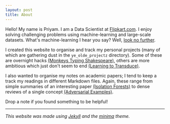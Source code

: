```yaml
---
layout: post
title: About
---
```


Hello! My name is Priyam. I am a Data Scientist at [Flipkart.com](https://www.flipkart.com/).
I enjoy solving challenging problems using machine-learning and large-scale datasets. What's machine-learning I hear you say? Well, [look no further](https://xkcd.com/1838/).

I created this website to organise and track my personal projects (many of which are gathering dust in the `ye_olde_projectz` directory). Some of these are overnight hacks [(Monkeys Typing Shakespeare)](https://github.com/priyamtejaswin/c00lHaX/blob/master/monkey_typing_shakespeare.py), others are more ambitious which just don't seem to end [(Learning to Transduce)](https://github.com/priyamtejaswin/learning-to-transduce#learning-to-transduce--using-a-modular-extensible-framework-that-we-created).

I also wanted to organise my notes on academic papers; I tend to keep a track my readings in different Markdown files. Again, these range from simple summaries of an interesting paper [(Isolation Forests)](https://hackmd.io/s/H1ZPXOq8m) to dense reviews of a single concept [(Adversarial Examples)](https://hackmd.io/s/By8Pu47af).

Drop a note if you found something to be helpful!

---

*This website was made using [Jekyll][jekyll-organization] and the [minima](https://github.com/jekyll/minima) theme.*

[jekyll-organization]: https://github.com/jekyll
